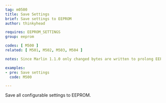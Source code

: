 ```yaml
---
tag: m0500
title: Save Settings
brief: Save settings to EEPROM
author: thinkyhead

requires: EEPROM_SETTINGS
group: eeprom

codes: [ M500 ]
related: [ M501, M502, M503, M504 ]

notes: Since Marlin 1.1.0 only changed bytes are written to prolong EEPROM life.

examples:
- pre: Save settings
  code: M500

---
```


Save all configurable settings to EEPROM.

